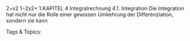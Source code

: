 2+x2
1−2x2+ 1.KAPITEL 4
Integralrechnung
4.1. Integration
Die Integration hat nicht nur die Rolle einer gewissen Umkehrung der Differenziation, sondern sie kann

   Tags & Topics:
   